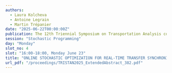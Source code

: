 ```yaml
---
authors:
  - Laura Kolcheva
  - Antoine Legrain
  - Martin Trépanier
date: "2025-06-22T00:00:00Z"
publication: The 12th Triennial Symposium on Transportation Analysis conference
session: "Stochastic Programming"
day: "Monday"
slot_no: 4
slot: "16:00-18:00, Monday June 23"
title: "ONLINE STOCHASTIC OPTIMIZATION FOR REAL-TIME TRANSFER SYNCHRONIZATION IN PUBLIC TRANSIT NETWORKS"
url_pdf: "/proceedings/TRISTAN2025_ExtendedAbstract_382.pdf"
---
```

